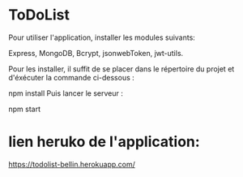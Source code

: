# ToDoList


Pour utiliser l'application, installer les modules suivants:

Express,
MongoDB,
Bcrypt,
jsonwebToken,
jwt-utils.

Pour les installer, il suffit de se placer dans le répertoire du projet et d'éxécuter la commande ci-dessous :

npm install
Puis lancer le serveur :

npm start

# lien heruko de l'application:

https://todolist-bellin.herokuapp.com/
